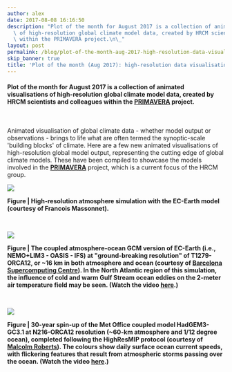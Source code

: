 ```yaml
---
author: alex
date: 2017-08-08 16:16:50
description: "Plot of the month for August 2017 is a collection of animated visualisations\
  \ of high-resolution global climate model data, created by HRCM scientists and colleagues\
  \ within the PRIMAVERA project.\n\_"
layout: post
permalink: /blog/plot-of-the-month-aug-2017-high-resolution-data-visualisations/
skip_banner: true
title: 'Plot of the month (Aug 2017): high-resolution data visualisations'
---
```


<h4>Plot of the month for August 2017 is a collection of animated visualisations of high-resolution global climate model data, created by HRCM scientists and colleagues within the <a href="{{ site.baseurl }}/research/projects/primavera/">PRIMAVERA</a> project.</h4>
<p> </p>
<p>Animated visualisation of global climate data - whether model output or observations - brings to life what are often termed the synoptic-scale 'building blocks' of climate. Here are a few new animated visualisations of high-resolution global model output, representing the cutting edge of global climate models. These have been compiled to showcase the models involved in the <strong><a href="{{ site.baseurl }}/research/projects/primavera/">PRIMAVERA</a></strong> project, which is a current focus of the HRCM group.</p>
<p></p>
<p><a href="{{ site.baseurl }}/assets/media/uploads/Figures/movie_short_highres.gif"><img src="{{ site.baseurl }}/assets/media/uploads/Figures/movie_short_highres.gif"></a></p>
<p></p>
<p><strong>Figure | High-resolution atmosphere simulation with the EC-Earth model (courtesy of Francois Massonnet).</strong></p>
<p><strong><br></strong></p>
<p><a href="https://www.youtube.com/watch?v=JT4ZQAQf5yI" target="_blank"><img src="{{ site.baseurl }}/assets/media/uploads/Figures/ec-earth_t1279.png"></a></p>
<p></p>
<p><strong>Figure | The coupled atmosphere-ocean GCM version of EC-Earth (i.e., NEMO+LIM3 - OASIS - IFS) at "ground-breaking resolution" of <strong>T1279-</strong>ORCA12, or ~16 km in both atmosphere and ocean (courtesy of <a href="http://www.bsc.es">Barcelona Supercomputing Centre</a>). In the North Atlantic region of this simulation, the influence of cold and warm Gulf Stream ocean eddies on the 2-meter air temperature field may be seen. (Watch the video <a href="https://www.youtube.com/watch?v=JT4ZQAQf5yI">here</a>.)</strong></p>
<p><strong><br></strong></p>
<p><a href="https://www.youtube.com/watch?v=7--V6dI0LtU" target="_blank"><img src="{{ site.baseurl }}/assets/media/uploads/Figures/n216_orca025_animation.png"></a></p>
<p></p>
<p><strong>Figure | 30-year spin-up of the Met Office coupled model HadGEM3-GC3.1 at N216-ORCA12 resolution (~60-km atmosphere and 1/12 degree ocean), completed following the HighResMIP protocol (courtesy of <a href="https://scholar.google.co.uk/citations?hl=en&amp;user=4HqmT-kAAAAJ&amp;sortby=pubdate&amp;view_op=list_works&amp;is_public_preview=1">Malcolm Roberts</a>). The colours show daily surface ocean current speeds, with flickering features that result from atmospheric storms passing over the ocean. (Watch the video <a href="https://www.youtube.com/watch?v=7--V6dI0LtU">here</a>.)</strong></p>
